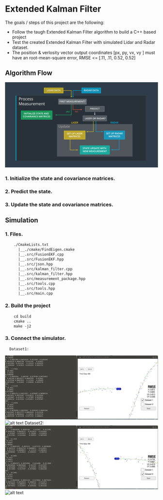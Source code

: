 # Extended Kalman Filter

The goals / steps of this project are the following:
* Follow the taugh Extended Kalman Filter algorithm to build a C++ based project
* Test the created Extended Kalman Filter with simulated Lidar and Radar dataset.
* The position & verlosity vector output coordinates [px, py, vx, vy ] must have an root-mean-square error, RMSE <= [.11, .11, 0.52, 0.52] 



## Algorithm Flow
![alt text](https://github.com/wincle626/Udacity_Term2_Projects/blob/master/project01/img/flowchat.png)

### 1. Initialize the state and covariance matrices.

### 2. Predict the state.

### 3. Update the state and covariance matrices.



## Simulation

### 1. Files.
        ./CmakeLists.txt
          |__./cmake/FindEigen.cmake
          |__.src/FusionEKF.cpp
          |__.src/FusionEKF.hpp
          |__.src/json.hpp
          |__.src/kalman_filter.cpp
          |__.src/kalman_filter.hpp
          |__.src/measurement_package.hpp
          |__.src/tools.cpp
          |__.src/tools.hpp
          |__.src/main.cpp

### 2. Build the project
        cd build
        cmake ..
        make -j2

### 3. Connect the simulator.
      Dataset1:      
![alt text](https://github.com/wincle626/Udacity_Term2_Projects/blob/master/project01/img/dataset1.png)
![alt text](https://github.com/wincle626/Udacity_Term2_Projects/blob/master/project01/img/video.gif)
      Dataset2:      
![alt text](https://github.com/wincle626/Udacity_Term2_Projects/blob/master/project01/img/dataset2.png)
![alt text](https://github.com/wincle626/Udacity_Term2_Projects/blob/master/project01/img/video2.gif)
